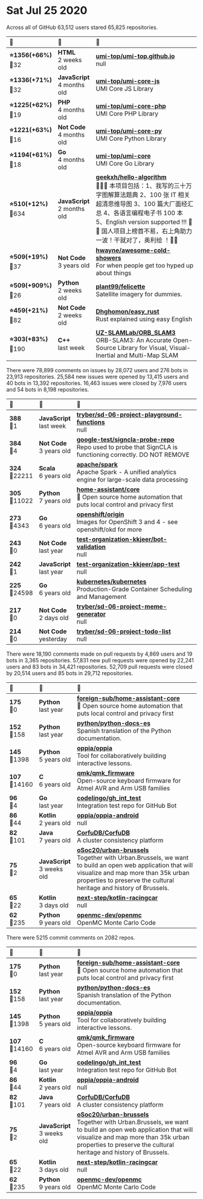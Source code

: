 # Sat Jul 25 2020

Across all of GitHub 63,512 users stared 
65,825 repositories. 

| :page_with_curl: | :calendar: | :page_with_curl: |
| :--- | :--- | :--- |
| **:star:1356(+66%)**<br>:twisted_rightwards_arrows:32 | **HTML**<br>2 weeks old | **[umi-top/umi-top.github.io](https://github.com/umi-top/umi-top.github.io)**<br>null |
| **:star:1336(+71%)**<br>:twisted_rightwards_arrows:32 | **JavaScript**<br>4 months old | **[umi-top/umi-core-js](https://github.com/umi-top/umi-core-js)**<br>UMI Core JS Library |
| **:star:1225(+62%)**<br>:twisted_rightwards_arrows:19 | **PHP**<br>4 months old | **[umi-top/umi-core-php](https://github.com/umi-top/umi-core-php)**<br>UMI Core PHP Library |
| **:star:1221(+63%)**<br>:twisted_rightwards_arrows:16 | **Not Code**<br>4 months old | **[umi-top/umi-core-py](https://github.com/umi-top/umi-core-py)**<br>UMI Core Python Library |
| **:star:1194(+61%)**<br>:twisted_rightwards_arrows:18 | **Go**<br>4 months old | **[umi-top/umi-core](https://github.com/umi-top/umi-core)**<br>UMI Core Go Library |
| **:star:510(+12%)**<br>:twisted_rightwards_arrows:634 | **JavaScript**<br>2 months old | **[geekxh/hello-algorithm](https://github.com/geekxh/hello-algorithm)**<br>🙈🙉🙊 本项目包括：1、我写的三十万字图解算法题典  2、100 张 IT 相关超清思维导图  3、100 篇大厂面经汇总  4、各语言编程电子书 100 本  5、English version supported !!!  🚀🚀 国人项目上榜首不易，右上角助力一波！干就对了，奥利给 ！🚀🚀 |
| **:star:509(+19%)**<br>:twisted_rightwards_arrows:37 | **Not Code**<br>3 years old | **[hwayne/awesome-cold-showers](https://github.com/hwayne/awesome-cold-showers)**<br>For when people get too hyped up about things |
| **:star:509(+909%)**<br>:twisted_rightwards_arrows:26 | **Python**<br>2 weeks old | **[plant99/felicette](https://github.com/plant99/felicette)**<br>Satellite imagery for dummies. |
| **:star:459(+21%)**<br>:twisted_rightwards_arrows:82 | **Not Code**<br>2 weeks old | **[Dhghomon/easy_rust](https://github.com/Dhghomon/easy_rust)**<br>Rust explained using easy English |
| **:star:303(+83%)**<br>:twisted_rightwards_arrows:190 | **C++**<br>last week | **[UZ-SLAMLab/ORB_SLAM3](https://github.com/UZ-SLAMLab/ORB_SLAM3)**<br>ORB-SLAM3: An Accurate Open-Source Library for Visual, Visual-Inertial and Multi-Map SLAM |

There were 78,899 comments on issues by 28,072 users and 276 bots in 23,913 repositories.
25,584 new issues were opened by 13,415 users and 40 bots in 13,392 repositories.
16,463 issues were closed by 7,976 users and 54 bots in 8,198 repositories.

| :speech_balloon: | :calendar: | :page_with_curl: |
| :--- | :--- | :--- |
| **388**<br>:twisted_rightwards_arrows:1 | **JavaScript**<br>last week | **[tryber/sd-06-project-playground-functions](https://github.com/tryber/sd-06-project-playground-functions)**<br>null |
| **384**<br>:twisted_rightwards_arrows:4 | **Not Code**<br>3 years old | **[google-test/signcla-probe-repo](https://github.com/google-test/signcla-probe-repo)**<br>Repo used to probe that SignCLA is functioning correctly.  DO NOT REMOVE |
| **324**<br>:twisted_rightwards_arrows:22211 | **Scala**<br>6 years old | **[apache/spark](https://github.com/apache/spark)**<br>Apache Spark - A unified analytics engine for large-scale data processing |
| **305**<br>:twisted_rightwards_arrows:11022 | **Python**<br>7 years old | **[home-assistant/core](https://github.com/home-assistant/core)**<br>:house_with_garden: Open source home automation that puts local control and privacy first |
| **273**<br>:twisted_rightwards_arrows:4343 | **Go**<br>6 years old | **[openshift/origin](https://github.com/openshift/origin)**<br>Images for OpenShift 3 and 4 - see openshift/okd for more |
| **243**<br>:twisted_rightwards_arrows:0 | **Not Code**<br>last year | **[test-organization-kkjeer/bot-validation](https://github.com/test-organization-kkjeer/bot-validation)**<br>null |
| **242**<br>:twisted_rightwards_arrows:1 | **JavaScript**<br>last year | **[test-organization-kkjeer/app-test](https://github.com/test-organization-kkjeer/app-test)**<br>null |
| **225**<br>:twisted_rightwards_arrows:24598 | **Go**<br>6 years old | **[kubernetes/kubernetes](https://github.com/kubernetes/kubernetes)**<br>Production-Grade Container Scheduling and Management |
| **217**<br>:twisted_rightwards_arrows:0 | **Not Code**<br>2 days old | **[tryber/sd-06-project-meme-generator](https://github.com/tryber/sd-06-project-meme-generator)**<br>null |
| **214**<br>:twisted_rightwards_arrows:0 | **Not Code**<br>yesterday | **[tryber/sd-06-project-todo-list](https://github.com/tryber/sd-06-project-todo-list)**<br>null |

There were 18,190 comments made on pull requests by 4,869 users and 19 bots in 3,365 repositories.
57,831 new pull requests were opened by 22,241 users and 83 bots in 34,421 repositories.
52,709 pull requests were closed by 20,514 users and 85 bots in 29,712 repositories.

| :speech_balloon: | :calendar: | :page_with_curl: |
| :--- | :--- | :--- |
| **175**<br>:twisted_rightwards_arrows:0 | **Python**<br>last year | **[foreign-sub/home-assistant-core](https://github.com/foreign-sub/home-assistant-core)**<br>:house_with_garden: Open source home automation that puts local control and privacy first |
| **152**<br>:twisted_rightwards_arrows:158 | **Python**<br>last year | **[python/python-docs-es](https://github.com/python/python-docs-es)**<br>Spanish translation of the Python documentation. |
| **145**<br>:twisted_rightwards_arrows:1398 | **Python**<br>5 years old | **[oppia/oppia](https://github.com/oppia/oppia)**<br>Tool for collaboratively building interactive lessons. |
| **107**<br>:twisted_rightwards_arrows:14160 | **C**<br>6 years old | **[qmk/qmk_firmware](https://github.com/qmk/qmk_firmware)**<br>Open-source keyboard firmware for Atmel AVR and Arm USB families |
| **96**<br>:twisted_rightwards_arrows:4 | **Go**<br>last year | **[codelingo/gh_int_test](https://github.com/codelingo/gh_int_test)**<br>Integration test repo for GitHub Bot |
| **86**<br>:twisted_rightwards_arrows:44 | **Kotlin**<br>2 years old | **[oppia/oppia-android](https://github.com/oppia/oppia-android)**<br>null |
| **82**<br>:twisted_rightwards_arrows:101 | **Java**<br>7 years old | **[CorfuDB/CorfuDB](https://github.com/CorfuDB/CorfuDB)**<br>A cluster consistency platform |
| **75**<br>:twisted_rightwards_arrows:2 | **JavaScript**<br>3 weeks old | **[oSoc20/urban-brussels](https://github.com/oSoc20/urban-brussels)**<br>Together with Urban.Brussels, we want to build an open web application that will visualize and map more than 35k urban properties to preserve the cultural heritage and history of Brussels. |
| **65**<br>:twisted_rightwards_arrows:22 | **Kotlin**<br>3 days old | **[next-step/kotlin-racingcar](https://github.com/next-step/kotlin-racingcar)**<br>null |
| **62**<br>:twisted_rightwards_arrows:235 | **Python**<br>9 years old | **[openmc-dev/openmc](https://github.com/openmc-dev/openmc)**<br>OpenMC Monte Carlo Code |

There were 5215 commit comments on 2082 repos.

| :speech_balloon: | :calendar: | :page_with_curl: |
| :--- | :--- | :--- |
| **175**<br>:twisted_rightwards_arrows:0 | **Python**<br>last year | **[foreign-sub/home-assistant-core](https://github.com/foreign-sub/home-assistant-core)**<br>:house_with_garden: Open source home automation that puts local control and privacy first |
| **152**<br>:twisted_rightwards_arrows:158 | **Python**<br>last year | **[python/python-docs-es](https://github.com/python/python-docs-es)**<br>Spanish translation of the Python documentation. |
| **145**<br>:twisted_rightwards_arrows:1398 | **Python**<br>5 years old | **[oppia/oppia](https://github.com/oppia/oppia)**<br>Tool for collaboratively building interactive lessons. |
| **107**<br>:twisted_rightwards_arrows:14160 | **C**<br>6 years old | **[qmk/qmk_firmware](https://github.com/qmk/qmk_firmware)**<br>Open-source keyboard firmware for Atmel AVR and Arm USB families |
| **96**<br>:twisted_rightwards_arrows:4 | **Go**<br>last year | **[codelingo/gh_int_test](https://github.com/codelingo/gh_int_test)**<br>Integration test repo for GitHub Bot |
| **86**<br>:twisted_rightwards_arrows:44 | **Kotlin**<br>2 years old | **[oppia/oppia-android](https://github.com/oppia/oppia-android)**<br>null |
| **82**<br>:twisted_rightwards_arrows:101 | **Java**<br>7 years old | **[CorfuDB/CorfuDB](https://github.com/CorfuDB/CorfuDB)**<br>A cluster consistency platform |
| **75**<br>:twisted_rightwards_arrows:2 | **JavaScript**<br>3 weeks old | **[oSoc20/urban-brussels](https://github.com/oSoc20/urban-brussels)**<br>Together with Urban.Brussels, we want to build an open web application that will visualize and map more than 35k urban properties to preserve the cultural heritage and history of Brussels. |
| **65**<br>:twisted_rightwards_arrows:22 | **Kotlin**<br>3 days old | **[next-step/kotlin-racingcar](https://github.com/next-step/kotlin-racingcar)**<br>null |
| **62**<br>:twisted_rightwards_arrows:235 | **Python**<br>9 years old | **[openmc-dev/openmc](https://github.com/openmc-dev/openmc)**<br>OpenMC Monte Carlo Code |

